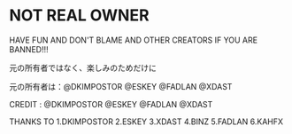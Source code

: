 # NOT REAL OWNER

HAVE FUN  AND DON'T BLAME AND OTHER CREATORS IF YOU ARE BANNED!!!

元の所有者ではなく、楽しみのためだけに

元の所有者は：@DKIMPOSTOR @ESKEY @FADLAN @XDAST 

CREDIT : @DKIMPOSTOR @ESKEY @FADLAN @XDAST 

THANKS 
TO
1.DKIMPOSTOR
2.ESKEY
3.XDAST
4.BINZ
5.FADLAN
6.KAHFX
